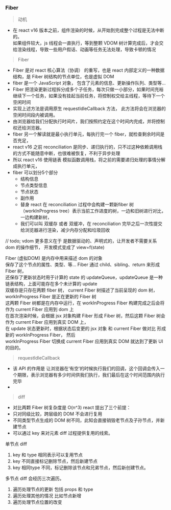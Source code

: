 ### Fiber
> 动机

  - 在 react v16 版本之前，组件渲染的时候，从开始到完成整个过程是无法中断的。  
    如果组件较大，js 线程会一直执行，等到整颗 VDOM 树计算完成后，才会交给渲染线程，导致一些用户假话、动画等任务无法处理，导致卡顿的情况

> Fiber

  - Fiber 是对 react 核心算法（协调） 的重写，也是 react 内部定义的一种数据结构，是 Fiber 树结构的节点单位，也是虚拟 DOM  
  - fiber 是一个 JavaScript 对象， 包含了元素的信息、更新操作队列、类型等... 
  - Fiber 把渲染更新过程拆分成多个子任务，每次只做一小部分，如果时间充裕继续下一个任务，如果没有挂起当前任务，将控制权交给主线程，等待下一个空闲时间
  - 实现上述方法是调用原生 requestIdleCallback 方法， 此方法将会在浏览器的空闲时间段内被调用。
  - 由浏览器给我们分配执行时间片，我们按照约定在这个时间内完成，并将控制权还给浏览器。
  - fiber 另一个解读就是最小执行单元，每执行完一个 fiber，就检查剩余时间是否充足，
  - react v16 之前 reconciliation 是同步、递归执行的，只不过这种依赖调用栈的方式不能随意中断，也很难被恢复，不利于异步处理
  - 所以 react v16 使用链表 模拟函数调用栈，将之前的需要递归处理的事情分解成执行单元，
  - fiber 可以划分5个部分
    - 结构信息
    - 节点类型信息
    - 节点状态
    - 副作用
    - 替身 react 在 reconciliation 过程中会构建一颗新fiber 树 （workInProgress tree）表示当前工作进度的树，一边和旧树进行对比，一边构建新树，
    - 我们可以叫 双缓存 或者 双缓冲，在 reconciliation 完毕之后一次性提交给浏览器进行渲染，减少内存分配和垃圾回收


// todo;  vdom 更多意义在于 是数据驱动的、声明式的，让开发者不需要关系 dom 的操作细节， 开发模式变成了 view=f(state)

Fiber (虚拟DOM) 是内存中用来描述 dom 的对象  
保存了这个节点的属性、类型、等... Fiber 通过 child、sibling、return 来形成 Fiber 树，  
还保存了更新状态时用于计算的 state 的 updateQueue，updateQueue 是一种链表结构，上面可能存在多个未计算的 update  
双缓存是只存在两颗 fiber 树， current Fiber 树描述了当前呈现的 dom 树， workInProgress Fiber 是正在更新的 Fiber 树  
这两颗 Fiber 树都是在内存中运行，在 workInProgress Fiber 构建完成之后会将作为 current Fiber 应用到 dom 上  
在首次渲染时候，会根据 jsx 对象构建 Fiber 形成 Fiber 树，然后这颗 Fiber 树会作为 current Fiber 应用到真实 DOM 上，  
在 update 状态更新时，根据状态后变更的 jsx 对象 和 current Fiber 做对比 形成新的 workInProgress Fiber， 然后  
workInProgress Fiber 切换成 current Fiber 应用到真实 DOM 就达到了更新 UI 的目的。

> requestIdleCallback
- 该 API 的作用是 让浏览器在‘有空’的时候执行我们的回调，这个回调会传入一个期限，表示浏览器有多少时间供我们执行，我们最后在这个时间范围内执行完毕
- 

> diff  
- 对比两颗 Fiber 树复杂度是 O(n^3) react 提出了三个前提：  
- 只对同级比较，跨层级的 DOM 不会进行复用  
- 不同类型节点生成的 DOM 树不同，此知会直接销毁老节点及子孙节点，并新建节点  
- 可以通过 key 来对元素 diff 过程提供复用的线索。  

单节点 diff  
1. key 和 type 相同表示可以复用节点  
2. key 不同直接标记删除节点，然后新建节点  
3. key 相同type 不同，标记删除该节点和兄弟节点，然后新创建节点。  

多节点 diff 会经历三次遍历。    
1. 遍历处理节点的更新 包括 props 和 type  
2. 遍历处理其他的情况 比如节点新增  
3. 遍历处理节点位置的改变

